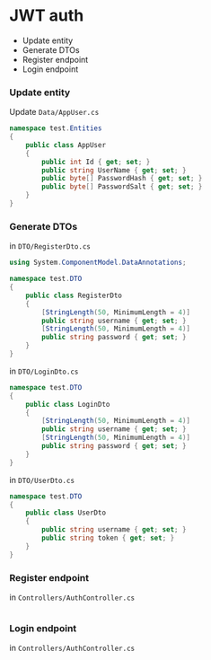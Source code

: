 # JWT auth
* Update entity
* Generate DTOs
* Register endpoint
* Login endpoint


### Update entity
Update `Data/AppUser.cs`
```cs
namespace test.Entities
{
    public class AppUser
    {
        public int Id { get; set; }
        public string UserName { get; set; }
        public byte[] PasswordHash { get; set; }
        public byte[] PasswordSalt { get; set; }
    }
}
```
### Generate DTOs
in `DTO/RegisterDto.cs`
```cs
using System.ComponentModel.DataAnnotations;

namespace test.DTO
{
    public class RegisterDto
    {
        [StringLength(50, MinimumLength = 4)]
        public string username { get; set; }
        [StringLength(50, MinimumLength = 4)]
        public string password { get; set; }
    }
}
```
in `DTO/LoginDto.cs`
```cs
namespace test.DTO
{
    public class LoginDto
    {
        [StringLength(50, MinimumLength = 4)]
        public string username { get; set; }
        [StringLength(50, MinimumLength = 4)]
        public string password { get; set; }
    }
}
```
in `DTO/UserDto.cs`
```cs
namespace test.DTO
{
    public class UserDto
    {
        public string username { get; set; }
        public string token { get; set; }
    }
}
```
### Register endpoint
in `Controllers/AuthController.cs`
```cs

```
### Login endpoint
in `Controllers/AuthController.cs`
```cs

```
